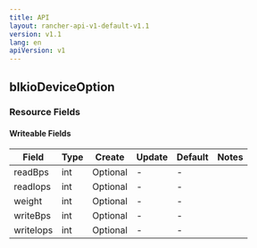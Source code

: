 ```yaml
---
title: API
layout: rancher-api-v1-default-v1.1
version: v1.1
lang: en
apiVersion: v1
---
```


## blkioDeviceOption



### Resource Fields

#### Writeable Fields

Field | Type | Create | Update | Default | Notes
---|---|---|---|---|---
readBps | int | Optional | - | - | 
readIops | int | Optional | - | - | 
weight | int | Optional | - | - | 
writeBps | int | Optional | - | - | 
writeIops | int | Optional | - | - | 



<br>

